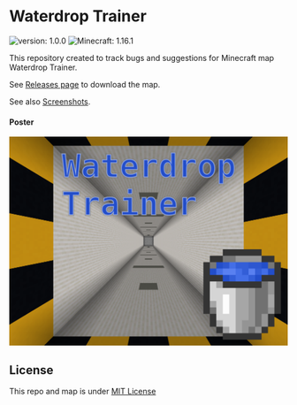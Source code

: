 Waterdrop Trainer
=================

![version: 1.0.0](https://img.shields.io/badge/version-1.0.0-success)
![Minecraft: 1.16.1](https://img.shields.io/badge/Minecraft-1.16.1-success)

This repository created to track bugs and suggestions for Minecraft
map Waterdrop Trainer.

See [Releases page](https://github.com/Vovan-VE/mcmap-waterdrop-trainer/releases)
to download the map.

See also [Screenshots](./images/screens/README.md).

#### Poster

![Waterdrop Trainer Poster](images/poster.png)

## License

This repo and map is under [MIT License](https://opensource.org/licenses/MIT)
